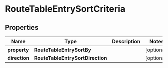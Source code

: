 

# RouteTableEntrySortCriteria


## Properties

| Name | Type | Description | Notes |
|------------ | ------------- | ------------- | -------------|
|**property** | **RouteTableEntrySortBy** |  |  [optional] |
|**direction** | **RouteTableEntrySortDirection** |  |  [optional] |




